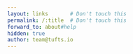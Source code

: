 ```yaml
---
layout: links       # Don't touch this
permalink: /:title  # Don't touch this
forward_to: about#help
hidden: true
author: team@tufts.io
---
```

